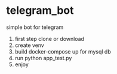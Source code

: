 # telegram_bot
simple bot for telegram

1. first step clone or download
2. create venv 
3. build docker-compose up for mysql db
4. run python app_test.py
5. enjoy

